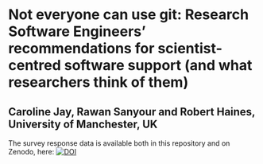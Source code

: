 # Not everyone can use git: Research Software Engineers’ recommendations for scientist-centred software support (and what researchers think of them)

## Caroline Jay, Rawan Sanyour and Robert Haines, University of Manchester, UK

The survey response data is available both in this repository and on Zenodo, here: [![DOI](https://zenodo.org/badge/DOI/10.5281/zenodo.157352.svg)](https://doi.org/10.5281/zenodo.157352)

